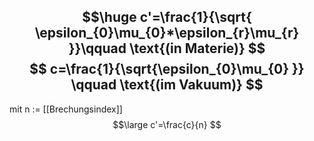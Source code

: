 $$\huge
c'=\frac{1}{\sqrt{  \epsilon_{0}\mu_{0}*\epsilon_{r}\mu_{r} }}\qquad \text{(in Materie)}
$$
$$
c=\frac{1}{\sqrt{\epsilon_{0}\mu_{0}  }} \qquad \text{(im Vakuum)}
$$
---
mit n := [[Brechungsindex]]
$$\large
c'=\frac{c}{n}
$$
